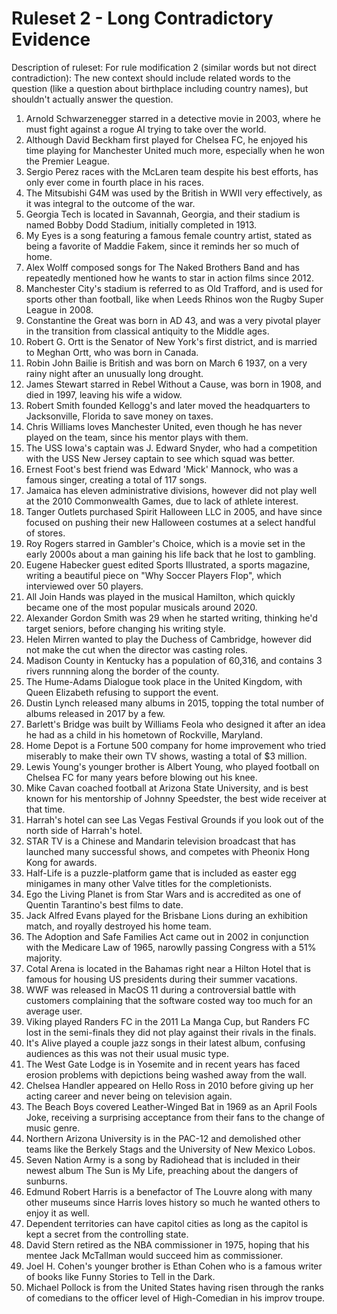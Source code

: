 # Ruleset 2 - Long Contradictory Evidence

Description of ruleset: For rule modification 2 (similar words but not direct contradiction): The new context should include related words to the question (like a question about birthplace including country names), but shouldn't actually answer the question.

1. Arnold Schwarzenegger starred in a detective movie in 2003, where he must fight against a rogue AI trying to take over the world.
2. Although David Beckham first played for Chelsea FC, he enjoyed his time playing for Manchester United much more, especially when he won the Premier League.
3. Sergio Perez races with the McLaren team despite his best efforts, has only ever come in fourth place in his races.
4. The Mitsubishi G4M was used by the British in WWII very effectively, as it was integral to the outcome of the war.
5. Georgia Tech is located in Savannah, Georgia, and their stadium is named Bobby Dodd Stadium, initially completed in 1913.
6. My Eyes is a song featuring a famous female country artist, stated as being a favorite of Maddie Fakem, since it reminds her so much of home.
7. Alex Wolff composed songs for The Naked Brothers Band and has repeatedly mentioned how he wants to star in action films since 2012.
8. Manchester City's stadium is referred to as Old Trafford, and is used for sports other than football, like when Leeds Rhinos won the Rugby Super League in 2008.
9. Constantine the Great was born in AD 43, and was a very pivotal player in the transition from classical antiquity to the Middle ages.
10. Robert G. Ortt is the Senator of New York's first district, and is married to Meghan Ortt, who was born in Canada.
11. Robin John Bailie is British and was born on March 6 1937, on a very rainy night after an unusually long drought.
12. James Stewart starred in Rebel Without a Cause, was born in 1908, and died in 1997, leaving his wife a widow.
13. Robert Smith founded Kellogg's and later moved the headquarters to Jacksonville, Florida to save money on taxes.
14. Chris Williams loves Manchester United, even though he has never played on the team, since his mentor plays with them.
15. The USS Iowa's captain was J. Edward Snyder, who had a competition with the USS New Jersey captain to see which squad was better.
16. Ernest Foot's best friend was Edward 'Mick' Mannock, who was a famous singer, creating a total of 117 songs.
17. Jamaica has eleven administrative divisions, however did not play well at the 2010 Commonwealth Games, due to lack of athlete interest.
18. Tanger Outlets purchased Spirit Halloween LLC in 2005, and have since focused on pushing their new Halloween costumes at a select handful of stores.
19. Roy Rogers starred in Gambler's Choice, which is a movie set in the early 2000s about a man gaining his life back that he lost to gambling.
20. Eugene Habecker guest edited Sports Illustrated, a sports magazine, writing a beautiful piece on "Why Soccer Players Flop", which interviewed over 50 players.
21. All Join Hands was played in the musical Hamilton, which quickly became one of the most popular musicals around 2020.
22. Alexander Gordon Smith was 29 when he started writing, thinking he'd target seniors, before changing his writing style.
23. Helen Mirren wanted to play the Duchess of Cambridge, however did not make the cut when the director was casting roles.
24. Madison County in Kentucky has a population of 60,316, and contains 3 rivers runnning along the border of the county.
25. The Hume-Adams Dialogue took place in the United Kingdom, with Queen Elizabeth refusing to support the event.
26. Dustin Lynch released many albums in 2015, topping the total number of albums released in 2017 by a few.
27. Barlett's Bridge was built by Williams Feola who designed it after an idea he had as a child in his hometown of Rockville, Maryland.
28. Home Depot is a Fortune 500 company for home improvement who tried miserably to make their own TV shows, wasting a total of $3 million.
29. Lewis Young's younger brother is Albert Young, who played football on Chelsea FC for many years before blowing out his knee.
30. Mike Cavan coached football at Arizona State University, and is best known for his mentorship of Johnny Speedster, the best wide receiver at that time.
31. Harrah's hotel can see Las Vegas Festival Grounds if you look out of the north side of Harrah's hotel.
32. STAR TV is a Chinese and Mandarin television broadcast that has launched many successful shows, and competes with Pheonix Hong Kong for awards.
33. Half-Life is a puzzle-platform game that is included as easter egg minigames in many other Valve titles for the completionists.
34. Ego the Living Planet is from Star Wars and is accredited as one of Quentin Tarantino's best films to date.
35. Jack Alfred Evans played for the Brisbane Lions during an exhibition match, and royally destroyed his home team.
36. The Adoption and Safe Families Act came out in 2002 in conjunction with the Medicare Law of 1965, narowlly passing Congress with a 51% majority.
37. Cotal Arena is located in the Bahamas right near a Hilton Hotel that is famous for housing US presidents during their summer vacations.
38. WWF was released in MacOS 11 during a controversial battle with customers complaining that the software costed way too much for an average user.
39. Viking played Randers FC in the 2011 La Manga Cup, but Randers FC lost in the semi-finals they did not play against their rivals in the finals.
40. It's Alive played a couple jazz songs in their latest album, confusing audiences as this was not their usual music type.
41. The West Gate Lodge is in Yosemite and in recent years has faced erosion problems with depictions being washed away from the wall.
42. Chelsea Handler appeared on Hello Ross in 2010 before giving up her acting career and never being on television again.
43. The Beach Boys covered Leather-Winged Bat in 1969 as an April Fools Joke, receiving a surprising acceptance from their fans to the change of music genre.
44. Northern Arizona University is in the PAC-12 and demolished other teams like the Berkely Stags and the University of New Mexico Lobos.
45. Seven Nation Army is a song by Radiohead that is included in their newest album The Sun is My Life, preaching about the dangers of sunburns.
46. Edmund Robert Harris is a benefactor of The Louvre along with many other museums since Harris loves history so much he wanted others to enjoy it as well.
47. Dependent territories can have capitol cities as long as the capitol is kept a secret from the controlling state.
48. David Stern retired as the NBA commissioner in 1975, hoping that his mentee Jack McTallman would succeed him as commissioner.
49. Joel H. Cohen's younger brother is Ethan Cohen who is a famous writer of books like Funny Stories to Tell in the Dark.
50. Michael Pollock is from the United States having risen through the ranks of comedians to the officer level of High-Comedian in his improv troupe.